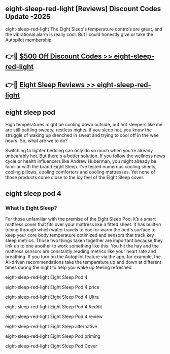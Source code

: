 ## eight-sleep-red-light [Reviews​] Discount Codes Update -2025

eight-sleep-red-light The Eight Sleep's temperature controls are great, and the vibrational alarm is really cool. But I could honestly give or take the Autopilot membership

## 👉🔴 [$500 Off Discount Codes >> eight-sleep-red-light](http://download.freeplayer.one?title=eight-sleep-red-light&ref=18-ES)

## 👉🔴 [Eight Sleep Reviews >> eight-sleep-red-light](http://download.freeplayer.one?title=eight-sleep-red-light&ref=18-ES)

## eight sleep pod

High temperatures might be cooling down outside, but hot sleepers like me are still battling sweaty, restless nights. If you sleep hot, you know the struggle of waking up drenched in sweat and trying to cool off in the wee hours. So, what are we to do?

Switching to lighter bedding can only do so much when you're already unbearably hot. But there's a better solution. If you follow the wellness news cycle or health influencers like Andrew Huberman, you might already be familiar with the brand Eight Sleep. I've tested numerous cooling sheets, cooling pillows, cooling comforters and cooling mattresses. Yet none of those products come close to the icy feel of the Eight Sleep cover.

## eight sleep pod 4

### What Is Eight Sleep?

For those unfamiliar with the premise of the Eight Sleep Pod, it’s a smart mattress cover that fits over your mattress like a fitted sheet. It has built-in tubing through which water travels to cool or warm the bed's surface to keep your core body temperature optimized and sensors that track key sleep metrics. Those two things taken together are important because they link up to one another to work something like this: You hit the hay and the mattress sensors are constantly reading metrics like your heart rate and breathing. If you turn on the Autopilot feature via the app, for example, the AI-driven recommendations take the temperature up and down at different times during the night to help you wake up feeling refreshed

eight-sleep-red-light Eight Sleep Pod 4

eight-sleep-red-light Eight Sleep Pod 4 price

eight-sleep-red-light Eight Sleep Pod 4 Ultra

eight-sleep-red-light Eight Sleep Pod 4 Reddit

eight-sleep-red-light Eight Sleep Pod 4 review

eight-sleep-red-light Eight Sleep alternative

eight-sleep-red-light Eight Sleep Pod priming

eight-sleep-red-light Eight Sleep Pod Cover